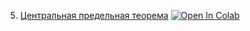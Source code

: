 5. [Центральная предельная теорема](https://mathmechterver.github.io/stat2022/prac05/prac.html)  [![Open In Colab](https://colab.research.google.com/assets/colab-badge.svg)](https://colab.research.google.com/github/mathmechterver/stat2022/blob/master/prac05/prac.ipynb)